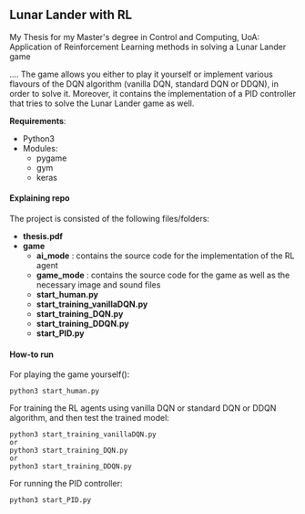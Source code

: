## Lunar Lander with RL 

My Thesis for my Master's degree in Control and Computing, UoA:
Application of Reinforcement Learning methods in solving a Lunar Lander game

....
The game allows you either to play it yourself or implement various flavours of the DQN algorithm (vanilla DQN, standard DQN or DDQN), in order to solve it.
Moreover, it contains the implementation of a PID controller that tries to solve the Lunar Lander game as well.

**Requirements**:
- Python3
- Modules:
    - pygame
    - gym
    - keras
    

#### Explaining repo

The project is consisted of the following files/folders:

- **thesis.pdf**
- **game** 
    - **ai_mode** : contains the source code for the implementation of the RL agent 
    - **game_mode** : contains the source code for the game as well as the necessary image and sound files
    - **start_human.py** 
    - **start_training_vanillaDQN.py**
    - **start_training_DQN.py**  
    - **start_training_DDQN.py**
    - **start_PID.py**


#### How-to run

For playing the game yourself():  
```
python3 start_human.py 
```

For training the RL agents using vanilla DQN or standard DQN or DDQN algorithm, and then test the trained model:
```
python3 start_training_vanillaDQN.py 
or
python3 start_training_DQN.py 
or
python3 start_training_DDQN.py 
```

For running the PID controller:
```
python3 start_PID.py  
```


